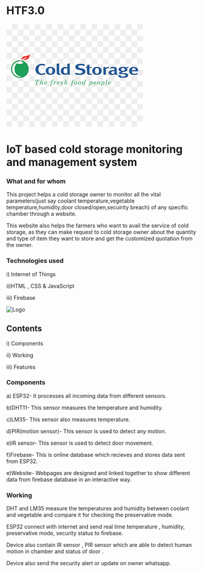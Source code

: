 # HTF3.0
![alt text](https://github.com/KumarMohit85/images/blob/main/logo_cold.png)

# IoT based cold storage monitoring and management system
### What and for whom 
This project helps  a cold storage owner to monitor all the vital parameters(just say coolant temperature,vegetable temperature,humidity,door closed/open,secuirity breach) of any specific chamber through a website.

This website also helps the farmers who want to avail the service of cold storage, as they can make request to cold storage owner about the quantity and type of item they want to store and get the customized quotation from the owner. 

### Technologies used
 i) Internet of Things

 ii)HTML , CSS & JavaScript

 iii) Firebase

![Logo](https://dev-to-uploads.s3.amazonaws.com/uploads/articles/th5xamgrr6se0x5ro4g6.png)


## Contents
 i) Components

 ii) Working

 iii) Features

### Components
 a) ESP32- It processes all incoming data from different  sensors.

 b)DHT11- This sensor measures the temperature and humidity.

 c)LM35- This sensor also measures temperature.

 d)PIR(motion sensor)- This sensor  is used to detect any motion.

 e)IR sensor- This sensor is used to detect door movement.

 f)Firebase- This is online database which recieves and stores data sent from ESP32.
 
 e)Website- Webpages are designed and linked together to show different data from firebase database in an interactive way.

### Working
DHT and LM35 measure the temperatures  and humidity between coolant and vegetable and compare it for checking the preservative mode.

ESP32 connect with internet and send real time temperature , humidity, preservative mode, security status to firebase.

Device also contain IR sensor , PIR sensor which are able to detect human motion in chamber and status of door .

Device also send the security alert or update on owner whatsapp.
